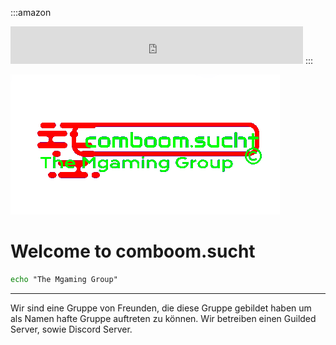  <style>
    .amazon {
        text-align: center;
        color: #ffffff;
        border-radius: 10px;
        background-color: #232E3F;
        border: 1px solid #232E3F;
        padding-top: 20px;
        margin-bottom: 20px;
        padding-left: 20px;
    }
</style>

:::amazon
<iframe src="https://rcm-eu.amazon-adsystem.com/e/cm?o=3&p=13&l=ur1&category=amazongeneric&banner=0HKWS4G1V016X4K0S2R2&f=ifr&linkID={{link_id}}&t=comboompunkts-21&tracking_id=comboompunkts-21" width="468" height="60" scrolling="no" border="0" marginwidth="0" style="border:none;" frameborder="0" sandbox="allow-scripts allow-same-origin allow-popups allow-top-navigation-by-user-activation"></iframe>
:::


![](/img/Logo-transparet.PNG)
# Welcome to comboom.sucht 

```bat # comboom.sucht
echo "The Mgaming Group"
```


---

Wir sind eine Gruppe von Freunden, die diese Gruppe gebildet haben um als Namen hafte Gruppe auftreten zu können.
Wir betreiben einen Guilded Server, sowie Discord Server.
